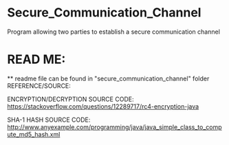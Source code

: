 # Secure_Communication_Channel
Program allowing two parties to establish a secure communication channel

READ ME:
=========================================================================================================
** readme file can be found in "secure_communication_channel" folder
REFERENCE/SOURCE: 

ENCRYPTION/DECRYPTION SOURCE CODE: https://stackoverflow.com/questions/12289717/rc4-encryption-java

SHA-1 HASH SOURCE CODE:
http://www.anyexample.com/programming/java/java_simple_class_to_compute_md5_hash.xml



